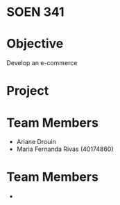 # SOEN 341


# Objective

Develop an e-commerce

# Project


# Team Members

- Ariane Drouin
- Maria Fernanda Rivas (40174860)
	
# Team Members

-
